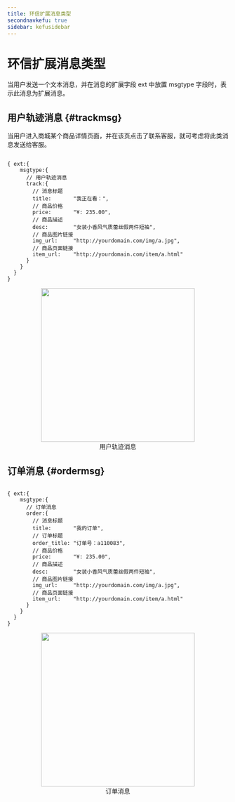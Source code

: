 ```yaml
---
title: 环信扩展消息类型
secondnavkefu: true
sidebar: kefusidebar
---
```


# 环信扩展消息类型

当用户发送一个文本消息，并在消息的扩展字段 ext 中放置 msgtype 字段时，表示此消息为扩展消息。

## 用户轨迹消息 {#trackmsg}
当用户进入商城某个商品详情页面，并在该页点击了联系客服，就可考虑将此类消息发送给客服。

<pre class="hll"><code class="language-javascript highlight">
{ ext:{
    msgtype:{
      // 用户轨迹消息
      track:{
        // 消息标题
        title:       "我正在看：",
        // 商品价格
        price:       "¥: 235.00",
        // 商品描述
        desc:        "女装小香风气质蕾丝假两件短袖",
        // 商品图片链接
        img_url:     "http://yourdomain.com/img/a.jpg",
        // 商品页面链接
        item_url:    "http://yourdomain.com/item/a.html"
      }
    }
  }
}
</code></pre>

<img src="/img/kefu/msgtype/trackmsg.png" width="350" style="display:block; margin:0 auto;"/>
<center>用户轨迹消息</center>

## 订单消息 {#ordermsg}

<pre class="hll"><code class="language-javascript highlight">
{ ext:{
    msgtype:{
      // 订单消息
      order:{
        // 消息标题
        title:       "我的订单",
        // 订单标题
        order_title: "订单号：a110083",
        // 商品价格
        price:       "¥: 235.00",
        // 商品描述
        desc:        "女装小香风气质蕾丝假两件短袖",
        // 商品图片链接
        img_url:     "http://yourdomain.com/img/a.jpg",
        // 商品页面链接
        item_url:    "http://yourdomain.com/item/a.html"
      }
    }
  }
}
</code></pre>

<img src="/img/kefu/msgtype/ordermsg.png" width="350" style="display:block; margin:0 auto;"/>
<center>订单消息</center>


